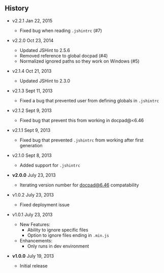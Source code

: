 ## History

- v2.2.1 Jan 22, 2015
  - Fixed bug when reading `.jshintrc` (#7)

- v2.2.0 Oct 23, 2014
  - Updated JSHint to 2.5.6
  - Removed reference to global docpad (#4)
  - Normalized ignored paths so they work on Windows (#5)

- v2.1.4 Oct 21, 2013
  - Updated JSHint to 2.3.0

- v2.1.3 Sept 11, 2013
  - Fixed a bug that prevented user from defining globals in `.jshintrc`

- v2.1.2 Sept 9, 2013
  - Fixed bug that prevent this from working in docpad@<6.46

- v2.1.1 Sept 9, 2013
  - Fixed bug that prevented `.jshintrc` from working after first generation

- v2.1.0 Sept 8, 2013
  - Added support for `.jshintrc`

- **v2.0.0** July 23, 2013
  - Iterating version number for docpad@6.46 compatability

- v1.0.2 July 23, 2013
  - Fixed deployment issue

- v1.0.1 July 23, 2013
  - New Features:
      - Ability to ignore specific files
      - Option to ignore files ending in `.min.js`
  - Enhancements:
      - Only runs in dev environment

- **v1.0.0** July 19, 2013
  - Initial release
